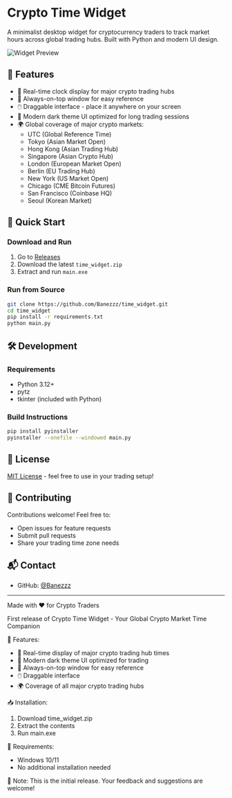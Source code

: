 # Crypto Time Widget

A minimalist desktop widget for cryptocurrency traders to track market hours across global trading hubs. Built with Python and modern UI design.

![Widget Preview](assets/preview.png)

## 🌟 Features

- 💫 Real-time clock display for major crypto trading hubs
- 🎯 Always-on-top window for easy reference
- 🖱️ Draggable interface - place it anywhere on your screen
- 🎨 Modern dark theme UI optimized for long trading sessions
- 🌍 Global coverage of major crypto markets:
  - UTC (Global Reference Time)
  - Tokyo (Asian Market Open)
  - Hong Kong (Asian Trading Hub)
  - Singapore (Asian Crypto Hub)
  - London (European Market Open)
  - Berlin (EU Trading Hub)
  - New York (US Market Open)
  - Chicago (CME Bitcoin Futures)
  - San Francisco (Coinbase HQ)
  - Seoul (Korean Market)

## 🚀 Quick Start

### Download and Run
1. Go to [Releases](https://github.com/Banezzz/time_widget/releases)
2. Download the latest `time_widget.zip`
3. Extract and run `main.exe`

### Run from Source
```bash
git clone https://github.com/Banezzz/time_widget.git
cd time_widget
pip install -r requirements.txt
python main.py
```

## 🛠️ Development

### Requirements
- Python 3.12+
- pytz
- tkinter (included with Python)

### Build Instructions
```bash
pip install pyinstaller
pyinstaller --onefile --windowed main.py
```

## 📝 License
[MIT License](LICENSE) - feel free to use in your trading setup!

## 🤝 Contributing
Contributions welcome! Feel free to:
- Open issues for feature requests
- Submit pull requests
- Share your trading time zone needs

## 📬 Contact
- GitHub: [@Banezzz](https://github.com/Banezzz)

---
Made with ❤️ for Crypto Traders 

First release of Crypto Time Widget - Your Global Crypto Market Time Companion

🌟 Features:
- 💫 Real-time display of major crypto trading hub times
- 🎨 Modern dark theme UI optimized for trading
- 🎯 Always-on-top window for easy reference
- 🖱️ Draggable interface
- 🌍 Coverage of all major crypto trading hubs

📥 Installation:
1. Download time_widget.zip
2. Extract the contents
3. Run main.exe

🔧 Requirements:
- Windows 10/11
- No additional installation needed

📝 Note:
This is the initial release. Your feedback and suggestions are welcome! 